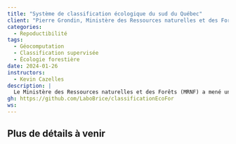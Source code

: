 ```yaml
---
title: "Système de classification écologique du sud du Québec"
client: "Pierre Grondin, Ministère des Ressources naturelles et des Forêts "
categories: 
  - Repoductibilité
tags: 
  - Géocomputation
  - Classification supervisée
  - Écologie forestière
date: 2024-01-26
instructors:
  - Kevin Cazelles
description: | 
  Le Ministère des Ressources naturelles et des Forêts (MRNF) a mené un inventaire écologique exhaustif du Québec méridional, impliquant plus de 25 000 points d'observation, utilisé pour développer un système hiérarchique de classification écologique. Ce système repose sur la classification de la végétation à partir des données d'inventaire et permet de définir des groupes d'espèces indicatrices, des types forestiers et des végétations potentielles. La classification joue un rôle majeur en termes d'aménagement et est soumise à une évaluation continue, notamment en raison des changements climatiques. Nous avons contribué à soutenir une partie des travaux de recherche sur ces classifications en rendant des analyses récentes entièrement reproductibles grâce à la création d'un paquet R.
gh: https://github.com/LaboBrice/classificationEcoFor
ws: 
---
```



## Plus de détails à venir
